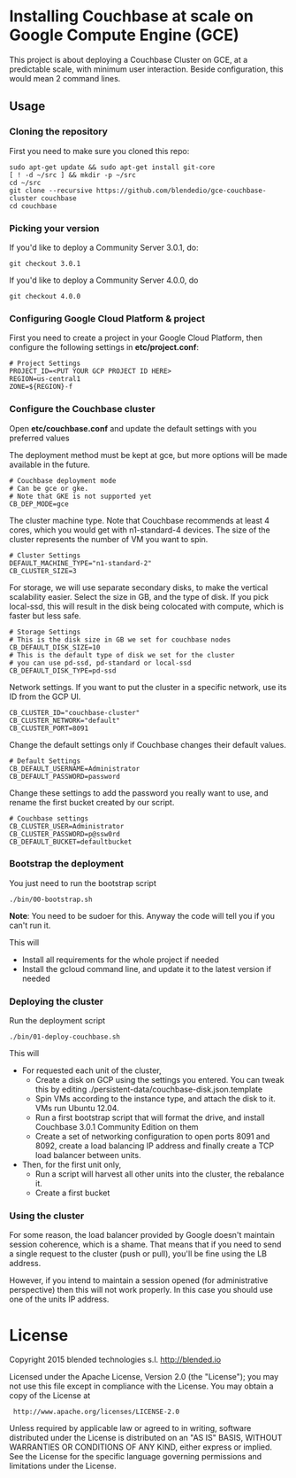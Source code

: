 # Installing Couchbase at scale on Google Compute Engine (GCE)

This project is about deploying a Couchbase Cluster on GCE, at a predictable scale, with minimum user interaction. Beside configuration, this would mean 2 command lines.

## Usage
### Cloning the repository

First you need to make sure you cloned this repo:

	sudo apt-get update && sudo apt-get install git-core
	[ ! -d ~/src ] && mkdir -p ~/src
	cd ~/src
	git clone --recursive https://github.com/blendedio/gce-couchbase-cluster couchbase
	cd couchbase

### Picking your version

If you'd like to deploy a Community Server 3.0.1, do: 

	git checkout 3.0.1

If you'd like to deploy a Community Server 4.0.0, do

	git checkout 4.0.0

### Configuring Google Cloud Platform & project

First you need to create a project in your Google Cloud Platform, then configure the following settings in **etc/project.conf**:

	# Project Settings
	PROJECT_ID=<PUT YOUR GCP PROJECT ID HERE>
	REGION=us-central1
	ZONE=${REGION}-f


### Configure the Couchbase cluster

Open **etc/couchbase.conf** and update the default settings with you preferred values

The deployment method must be kept at gce, but more options will be made available in the future.

	# Couchbase deployment mode
	# Can be gce or gke.
	# Note that GKE is not supported yet
	CB_DEP_MODE=gce

The cluster machine type. Note that Couchbase recommends at least 4 cores, which you would get with n1-standard-4 devices. The size of the cluster represents the number of VM you want to spin.

	# Cluster Settings
	DEFAULT_MACHINE_TYPE="n1-standard-2"
	CB_CLUSTER_SIZE=3

For storage, we will use separate secondary disks, to make the vertical scalability easier. Select the size in GB, and the type of disk. If you pick local-ssd, this will result in the disk being colocated with compute, which is faster but less safe.

	# Storage Settings
	# This is the disk size in GB we set for couchbase nodes
	CB_DEFAULT_DISK_SIZE=10
	# This is the default type of disk we set for the cluster
	# you can use pd-ssd, pd-standard or local-ssd
	CB_DEFAULT_DISK_TYPE=pd-ssd

Network settings. If you want to put the cluster in a specific network, use its ID from the GCP UI.

	CB_CLUSTER_ID="couchbase-cluster"
	CB_CLUSTER_NETWORK="default"
	CB_CLUSTER_PORT=8091

Change the default settings only if Couchbase changes their default values.

	# Default Settings
	CB_DEFAULT_USERNAME=Administrator
	CB_DEFAULT_PASSWORD=password

Change these settings to add the password you really want to use, and rename the first bucket created by our script.

	# Couchbase settings
	CB_CLUSTER_USER=Administrator
	CB_CLUSTER_PASSWORD=p@ssw0rd
	CB_DEFAULT_BUCKET=defaultbucket

### Bootstrap the deployment

You just need to run the bootstrap script

	./bin/00-bootstrap.sh

**Note**: You need to be sudoer for this. Anyway the code will tell you if you can't run it.

This will

* Install all requirements for the whole project if needed
* Install the gcloud command line, and update it to the latest version if needed

### Deploying the cluster

Run the deployment script

	./bin/01-deploy-couchbase.sh

This will

* For requested each unit of the cluster,
	* Create a disk on GCP using the settings you entered. You can tweak this by editing ./persistent-data/couchbase-disk.json.template
	* Spin VMs according to the instance type, and attach the disk to it. VMs run Ubuntu 12.04.
	* Run a first bootstrap script that will format the drive, and install Couchbase 3.0.1 Community Edition on them
	* Create a set of networking configuration to open ports 8091 and 8092, create a load balancing IP address and finally create a TCP load balancer between units.
* Then, for the first unit only,
	* Run a script will harvest all other units into the cluster, the rebalance it.
	* Create a first bucket  

### Using the cluster

For some reason, the load balancer provided by Google doesn't maintain session coherence, which is a shame. That means that if you need to send a single request to the cluster (push or pull), you'll be fine using the LB address.

However, if you intend to maintain a session opened (for administrative perspective) then this will not work properly. In this case you should use one of the units IP address.

# License
Copyright 2015 blended technologies s.l. <http://blended.io>

 Licensed under the Apache License, Version 2.0 (the "License");
 you may not use this file except in compliance with the License.
 You may obtain a copy of the License at

     http://www.apache.org/licenses/LICENSE-2.0

 Unless required by applicable law or agreed to in writing, software
 distributed under the License is distributed on an "AS IS" BASIS,
 WITHOUT WARRANTIES OR CONDITIONS OF ANY KIND, either express or implied.
 See the License for the specific language governing permissions and
 limitations under the License.
